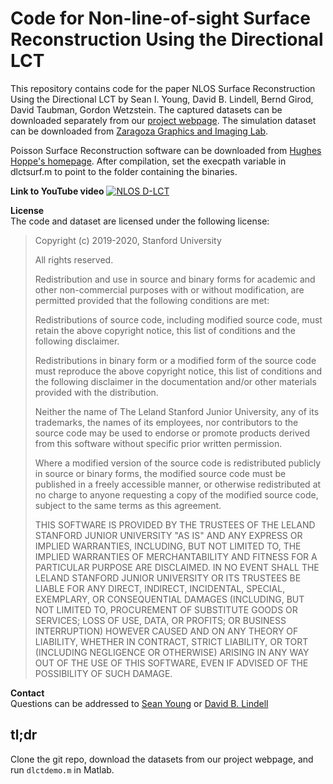 # Code for Non-line-of-sight Surface Reconstruction Using the Directional LCT

This repository contains code for the paper NLOS Surface Reconstruction Using the Directional LCT by Sean I. Young, David B. Lindell, Bernd Girod, David Taubman, Gordon Wetzstein. The captured datasets can be downloaded separately from our [project webpage](http://computationalimaging.org). The simulation dataset can be downloaded from [Zaragoza Graphics and Imaging Lab](https://graphics.unizar.es/nlos/).

Poisson Surface Reconstruction software can be downloaded from [Hughes Hoppe's homepage](http://hhoppe.com/proj/poissonrecon/). After compilation, set the execpath variable in dlctsurf.m to point to the folder containing the binaries.


**Link to YouTube video**
[![NLOS D-LCT](http://img.youtube.com/vi/9ezA5ycHXDA/0.jpg)](https://www.youtube.com/watch?v=9ezA5ycHXDA "NLOS D-LCT")


**License**  
The code and dataset are licensed under the following license:
> Copyright (c) 2019-2020, Stanford University
>
> All rights reserved.
>
> Redistribution and use in source and binary forms for academic and other non-commercial purposes with or without modification, are permitted provided that the following conditions are met:
>
> Redistributions of source code, including modified source code, must retain the above copyright notice, this list of conditions and the following disclaimer.
>
> Redistributions in binary form or a modified form of the source code must reproduce the above copyright notice, this list of conditions and the following disclaimer in the documentation and/or other materials provided with the distribution.
>
> Neither the name of The Leland Stanford Junior University, any of its trademarks, the names of its employees, nor contributors to the source code may be used to endorse or promote products derived from this software without specific prior written permission.
>
> Where a modified version of the source code is redistributed publicly in source or binary forms, the modified source code must be published in a freely accessible manner, or otherwise redistributed at no charge to anyone requesting a copy of the modified source code, subject to the same terms as this agreement.
>
> THIS SOFTWARE IS PROVIDED BY THE TRUSTEES OF THE LELAND STANFORD JUNIOR UNIVERSITY "AS IS" AND ANY EXPRESS OR IMPLIED WARRANTIES, INCLUDING, BUT NOT LIMITED TO, THE IMPLIED WARRANTIES OF MERCHANTABILITY AND FITNESS FOR A PARTICULAR PURPOSE ARE DISCLAIMED. IN NO EVENT SHALL THE LELAND STANFORD JUNIOR UNIVERSITY OR ITS TRUSTEES BE LIABLE FOR ANY DIRECT, INDIRECT, INCIDENTAL, SPECIAL, EXEMPLARY, OR CONSEQUENTIAL DAMAGES (INCLUDING, BUT NOT LIMITED TO, PROCUREMENT OF SUBSTITUTE GOODS OR SERVICES; LOSS OF USE, DATA, OR PROFITS; OR BUSINESS INTERRUPTION) HOWEVER CAUSED AND ON ANY THEORY OF LIABILITY, WHETHER IN CONTRACT, STRICT LIABILITY, OR TORT (INCLUDING NEGLIGENCE OR OTHERWISE) ARISING IN ANY WAY OUT OF THE USE OF THIS SOFTWARE, EVEN IF ADVISED OF THE POSSIBILITY OF SUCH DAMAGE.

**Contact**  
Questions can be addressed to [Sean Young](mailto:sean0@stanford.edu) or [David B. Lindell](mailto:lindell@stanford.edu)

## tl;dr
Clone the git repo, download the datasets from our project webpage, and run `dlctdemo.m` in Matlab.
